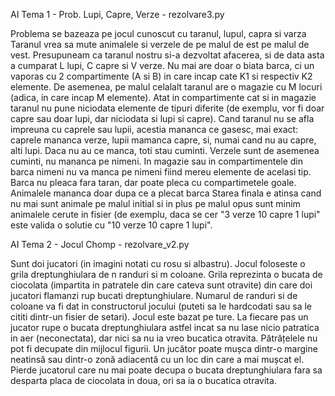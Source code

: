 AI Tema 1 - Prob. Lupi, Capre, Verze - rezolvare3.py

Problema se bazeaza pe jocul cunoscut cu taranul, lupul, capra si varza
Taranul vrea sa mute animalele si verzele de pe malul de est pe malul de vest. Presupuneam ca taranul nostru si-a dezvoltat afacerea, si de data asta a cumparat L lupi, C capre si V verze. Nu mai are doar o biata barca, ci un vaporas cu 2 compartimente (A si B) in care incap cate K1 si respectiv K2 elemente.
De asemenea, pe malul celalalt taranul are o magazie cu M locuri (adica, in care incap M elemente).
Atat in compartimente cat si in magazie taranul nu pune niciodata elemente de tipuri diferite (de exemplu, vor fi doar capre sau doar lupi, dar niciodata si lupi si capre). Cand taranul nu se afla impreuna cu caprele sau lupii, acestia mananca ce gasesc, mai exact: caprele mananca verze, lupii mamanca capre, si, numai cand nu au capre, alti lupi. Daca nu au ce manca, toti stau cuminti. Verzele sunt de asemenea cuminti, nu mananca pe nimeni. In magazie sau in compartimentele din barca nimeni nu va manca pe nimeni fiind mereu elemente de acelasi tip.
Barca nu pleaca fara taran, dar poate pleca cu compartimetele goale. Animalele mananca doar dupa ce a plecat barca
Starea finala e atinsa cand nu mai sunt animale pe malul initial si in plus pe malul opus sunt minim animalele cerute in fisier (de exemplu, daca se cer "3 verze 10 capre 1 lupi" este valida o solutie cu "10 verze 10 capre 1 lupi".



AI Tema 2 - Jocul Chomp - rezolvare_v2.py

Sunt doi jucatori (in imagini notati cu rosu si albastru). Jocul foloseste o grila dreptunghiulara de n randuri si m coloane. Grila reprezinta o bucata de ciocolata (impartita in patratele din care cateva sunt otravite) din care doi jucatori flamanzi rup bucati dreptunghiulare. Numarul de randuri si de coloane va fi dat in constructorul jocului (puteti sa le hardcodati sau sa le cititi dintr-un fisier de setari). Jocul este bazat pe ture.
La fiecare pas un jucator rupe o bucata dreptunghiulara astfel incat sa nu lase nicio patratica in aer (neconectata), dar nici sa nu ia vreo bucatica otravita.
Pătrățelele nu pot fi decupate din mijlocul figurii. Un jucător poate mușca dintr-o margine neatinsă sau dintr-o zonă adiacentă cu un loc din care a mai mușcat el.
Pierde jucatorul care nu mai poate decupa o bucata dreptunghiulara fara sa desparta placa de ciocolata in doua, ori sa ia o bucatica otravita.
